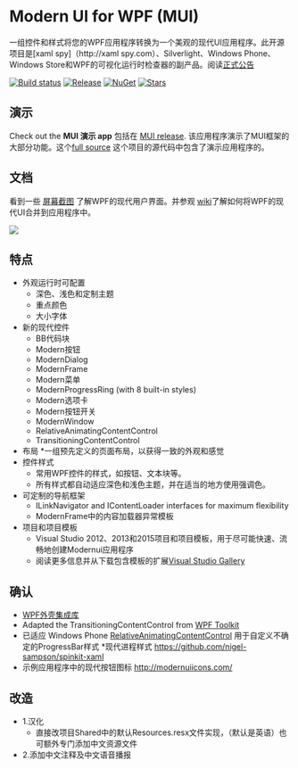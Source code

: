 # Modern UI for WPF (MUI)
一组控件和样式将您的WPF应用程序转换为一个美观的现代UI应用程序。此开源项目是[xaml spy]（http://xaml spy.com）、Silverlight、Windows Phone、Windows Store和WPF的可视化运行时检查器的副产品。阅读[正式公告](http://xamlspy.com/news/open-sourcing-the-xaml-spy-ui)

[![Build status](https://img.shields.io/appveyor/ci/kozw/mui.svg)](https://ci.appveyor.com/project/kozw/mui)
[![Release](https://img.shields.io/github/release/firstfloorsoftware/mui.svg)](https://github.com/firstfloorsoftware/mui/releases/latest)
[![NuGet](https://img.shields.io/nuget/dt/ModernUI.WPF.svg)](http://nuget.org/packages/ModernUI.WPF)
[![Stars](https://img.shields.io/github/stars/firstfloorsoftware/mui.svg)](https://github.com/firstfloorsoftware/mui/stargazers)

## 演示
Check out the **MUI 演示 app** 包括在 [MUI release](https://github.com/firstfloorsoftware/mui/releases). 该应用程序演示了MUI框架的大部分功能。这个[full source](https://github.com/firstfloorsoftware/mui/tree/master/1.0/FirstFloor.ModernUI/FirstFloor.ModernUI.App) 这个项目的源代码中包含了演示应用程序的。

## 文档
看到一些 [屏幕截图](https://github.com/firstfloorsoftware/mui/wiki/Screenshots) 了解WPF的现代用户界面。并参观 [wiki](https://github.com/firstfloorsoftware/mui/wiki)了解如何将WPF的现代UI合并到应用程序中。

![](http://firstfloorsoftware.com/media/github/mui/mui.intro.png)

## 特点
* 外观运行时可配置
  * 深色、浅色和定制主题
  * 重点颜色
  * 大小字体
* 新的现代控件
  * BB代码块
  * Modern按钮
  * ModernDialog
  * ModernFrame
  * Modern菜单
  * ModernProgressRing (with 8 built-in styles)
  * Modern选项卡
  * Modern按钮开关
  * ModernWindow
  * RelativeAnimatingContentControl
  * TransitioningContentControl
* 布局
  *一组预先定义的页面布局，以获得一致的外观和感觉
* 控件样式
  * 常用WPF控件的样式，如按钮、文本块等。
  * 所有样式都自动适应深色和浅色主题，并在适当的地方使用强调色。
* 可定制的导航框架
  * ILinkNavigator and IContentLoader interfaces for maximum flexibility
  * ModernFrame中的内容加载器异常模板
* 项目和项目模板
  * Visual Studio 2012、2013和2015项目和项目模板，用于尽可能快速、流畅地创建Modernui应用程序
  * 阅读更多信息并从下载包含模板的扩展[Visual Studio Gallery](http://visualstudiogallery.msdn.microsoft.com/7a4362a7-fe5d-4f9d-bc7b-0c0dc272fe31)

## 确认
* [WPF外壳集成库](http://archive.msdn.microsoft.com/WPFShell)
* Adapted the TransitioningContentControl from [WPF Toolkit](http://wpf.codeplex.com/)
* 已适应 Windows Phone [RelativeAnimatingContentControl](http://msdn.microsoft.com/en-us/library/gg442303(v=vs.92).aspx) 用于自定义不确定的ProgressBar样式
*现代进程样式 https://github.com/nigel-sampson/spinkit-xaml
* 示例应用程序中的现代按钮图标 http://modernuiicons.com/

## 改造
* 1.汉化
  * 直接改项目Shared中的默认Resources.resx文件实现，（默认是英语）也可额外专门添加中文资源文件
* 2.添加中文注释及中文语音播报
